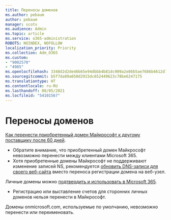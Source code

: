 ```yaml
---
title: Переносы доменов
ms.author: pebaum
author: pebaum
manager: scotv
ms.audience: Admin
ms.topic: article
ms.service: o365-administration
ROBOTS: NOINDEX, NOFOLLOW
localization_priority: Priority
ms.collection: Adm_O365
ms.custom:
- "9002570"
- "4985"
ms.openlocfilehash: 3348d2d2de46b65e94dbbb4b81dc909a2e86b5ae7686b4612d7b1364e7d76a5b
ms.sourcegitcommit: b5f7da89a650d2915dc652449623c78be6247175
ms.translationtype: HT
ms.contentlocale: ru-RU
ms.lasthandoff: 08/05/2021
ms.locfileid: "54101567"
---
```

# <a name="domain-transfers"></a>Переносы доменов

[Как перенести приобретенный домен Майкрософт к другому поставщику после 60 дней](https://docs.microsoft.com/microsoft-365/admin/get-help-with-domains/transfer-a-domain-from-microsoft-to-another-host).

- Обратите внимание, что приобретенный домен Майкрософт невозможно перенести между клиентами Microsoft 365.
- Хотя приобретенные домены Майкрософт не поддерживают изменение записей NS, рекомендуется [обновить DNS-записи для своего веб-сайта](https://docs.microsoft.com/microsoft-365/admin/dns/update-dns-records-to-retain-current-hosting-provider?view=o365-worldwide) вместо переноса регистрации домена на веб-узел.

Личные домены можно [подтвердить и использовать в Microsoft 365](https://docs.microsoft.com/microsoft-365/admin/setup/add-domain?view=o365-worldwide).

- Регистрацию или выставление счетов для сторонних личных доменов нельзя перенести в Майкрософт.

Домены onmicrosoft.com, используемые по умолчанию, невозможно перенести или переименовать.
